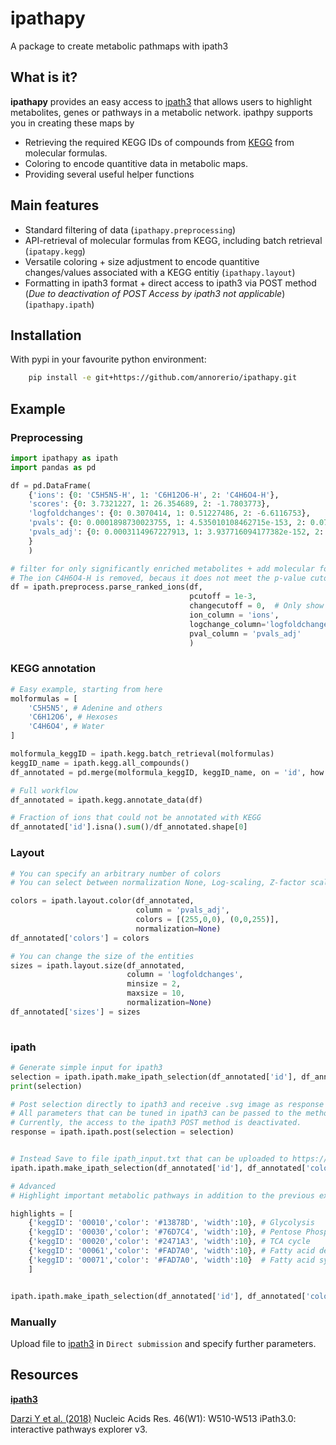 # ipathapy
A package to create metabolic pathmaps with ipath3

## What is it? 

**ipathapy** provides an easy access to [ipath3](https://pathways.embl.de/) that allows users to highlight metabolites, genes or pathways in a metabolic network. 
ipathpy supports you in creating these maps by 

- Retrieving the required KEGG IDs of compounds from [KEGG](https://www.kegg.jp/) from molecular formulas. 
- Coloring to encode quantitive data in metabolic maps.  
- Providing several useful helper functions



## Main features 

- Standard filtering of data (`ipathapy.preprocessing`)
- API-retrieval of molecular formulas from KEGG, including batch retrieval (`ipatapy.kegg`)
- Versatile coloring + size adjustment to encode quantitive changes/values associated with a KEGG entitiy (`ipathapy.layout`)
- Formatting in ipath3 format + direct access to ipath3 via POST method (*Due to deactivation of POST Access by ipath3 not applicable*) (`ipathapy.ipath`)

## Installation 

With pypi in your favourite python environment: 

```bash 
    pip install -e git+https://github.com/annorerio/ipathapy.git
```

## Example 

### Preprocessing 
```python
import ipathapy as ipath
import pandas as pd 

df = pd.DataFrame(
    {'ions': {0: 'C5H5N5-H', 1: 'C6H12O6-H', 2: 'C4H6O4-H'},
    'scores': {0: 3.7321227, 1: 26.354689, 2: -1.7803773},
    'logfoldchanges': {0: 0.3070414, 1: 0.51227486, 2: -6.6116753},
    'pvals': {0: 0.0001898730023755, 1: 4.535010108462715e-153, 2: 0.075014248841717},
    'pvals_adj': {0: 0.0003114967227913, 1: 3.937716094177382e-152, 2: 0.1019277579681346}
    }
    )

# filter for only significantly enriched metabolites + add molecular formula
# The ion C4H6O4-H is removed, becaus it does not meet the p-value cutoff criteria 
df = ipath.preprocess.parse_ranked_ions(df, 
                                        pcutoff = 1e-3,
                                        changecutoff = 0,  # Only show enriched metabolites 
                                        ion_column = 'ions',
                                        logchange_column='logfoldchanges', 
                                        pval_column = 'pvals_adj'
                                        )

```
 
### KEGG annotation 

```python
# Easy example, starting from here
molformulas = [
    'C5H5N5', # Adenine and others 
    'C6H12O6', # Hexoses
    'C4H6O4', # Water 
]

molformula_keggID = ipath.kegg.batch_retrieval(molformulas)
keggID_name = ipath.kegg.all_compounds()
df_annotated = pd.merge(molformula_keggID, keggID_name, on = 'id', how = 'left')
```

```python
# Full workflow
df_annotated = ipath.kegg.annotate_data(df)

# Fraction of ions that could not be annotated with KEGG 
df_annotated['id'].isna().sum()/df_annotated.shape[0]
```

### Layout 
```python
# You can specify an arbitrary number of colors 
# You can select between normalization None, Log-scaling, Z-factor scaling and Rank scaling

colors = ipath.layout.color(df_annotated, 
                            column = 'pvals_adj', 
                            colors = [(255,0,0), (0,0,255)], 
                            normalization=None)
df_annotated['colors'] = colors 

# You can change the size of the entities
sizes = ipath.layout.size(df_annotated, 
                          column = 'logfoldchanges',
                          minsize = 2, 
                          maxsize = 10, 
                          normalization=None)
df_annotated['sizes'] = sizes
 
```

### ipath

```python 
# Generate simple input for ipath3
selection = ipath.ipath.make_ipath_selection(df_annotated['id'], df_annotated['colors'])
print(selection)

# Post selection directly to ipath3 and receive .svg image as response 
# All parameters that can be tuned in ipath3 can be passed to the method 
# Currently, the access to the ipath3 POST method is deactivated. 
response = ipath.ipath.post(selection = selection)


# Instead Save to file ipath_input.txt that can be uploaded to https://pathways.embl.de/tools.cgi
ipath.ipath.make_ipath_selection(df_annotated['id'], df_annotated['colors'], save = 'ipath_input.txt')

```

```python 
# Advanced
# Highlight important metabolic pathways in addition to the previous example and color them individually 

highlights = [
    {'keggID': '00010','color': '#13878D', 'width':10}, # Glycolysis
    {'keggID': '00030','color': '#76D7C4', 'width':10}, # Pentose Phosphate Pathway
    {'keggID': '00020','color': '#2471A3', 'width':10}, # TCA cycle 
    {'keggID': '00061','color': '#FAD7A0', 'width':10}, # Fatty acid degradation
    {'keggID': '00071','color': '#FAD7A0', 'width':10}  # Fatty acid synthesis
    ]


ipath.ipath.make_ipath_selection(df_annotated['id'], df_annotated['colors'], save = 'ipath_input.txt', highlight = highlights)


```

### Manually 

Upload file to [ipath3](https://pathways.embl.de/tools.cgi) in `Direct submission` and specify further parameters. 

## Resources 

**[ipath3](https://pathways.embl.de/)**

[Darzi Y et al. (2018)](https://doi.org/10.1093/nar/gky299) Nucleic Acids Res. 46(W1): W510-W513 iPath3.0: interactive pathways explorer v3. 




